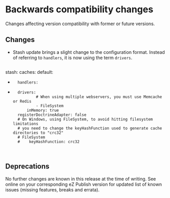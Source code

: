 # Backwards compatibility changes

Changes affecting version compatibility with former or future versions.

## Changes

* Stash update brings a slight change to the configuration format.
  Instead of referring to `handlers`, it is now using the term `drivers`.

  ```diff
stash:
    caches:
        default:
-       handlers:
+       drivers:
                # When using multiple webservers, you must use Memcache or Redis
                - FileSystem
            inMemory: true
        registerDoctrineAdapter: false
        # On Windows, using FileSystem, to avoid hitting filesystem limitations
        # you need to change the keyHashFunction used to generate cache directories to "crc32"
        # FileSystem
        #    keyHashFunction: crc32
  ```


## Deprecations


No further changes are known in this release at the time of writing.
See online on your corresponding eZ Publish version for
updated list of known issues (missing features, breaks and errata).
